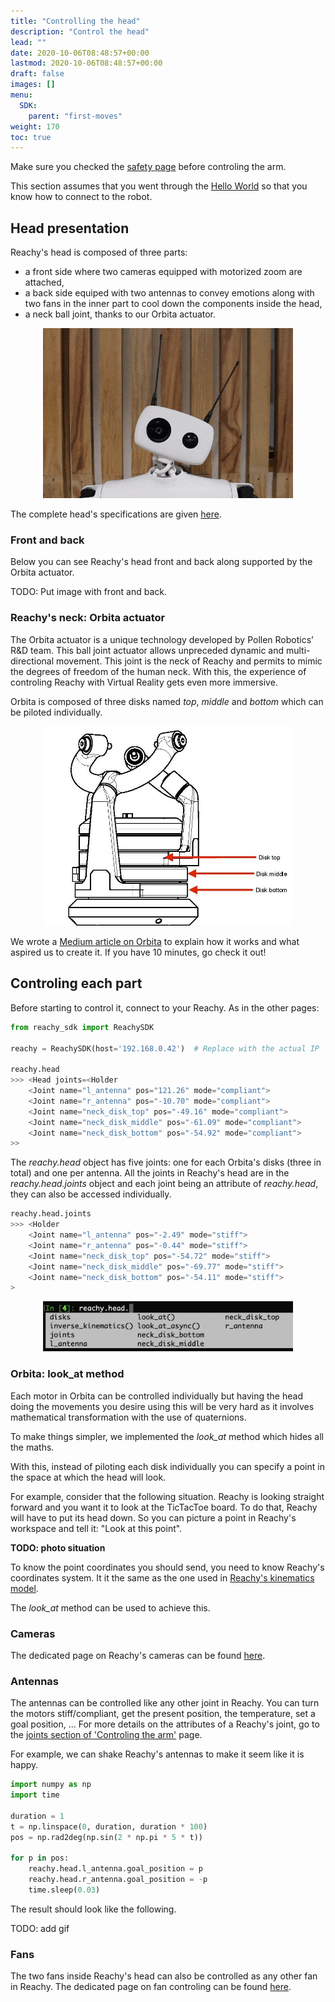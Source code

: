 ```yaml
---
title: "Controlling the head"
description: "Control the head"
lead: ""
date: 2020-10-06T08:48:57+00:00
lastmod: 2020-10-06T08:48:57+00:00
draft: false
images: []
menu:
  SDK:
    parent: "first-moves"
weight: 170
toc: true
---
```


Make sure you checked the [safety page](http://localhost:1313/reachy-2021-docs/sdk/first-moves/safety/) before controling the arm.

This section assumes that you went through the [Hello World](http://localhost:1313/reachy-2021-docs/sdk/getting-started/hello-world/) so that you know how to connect to the robot.

## Head presentation

Reachy's head is composed of three parts:
* a front side where two cameras equipped with motorized zoom are attached,
* a back side equiped with two antennas to convey emotions along with two fans in the inner part to cool down the components inside the head,
* a neck ball joint, thanks to our Orbita actuator.  

<p align="center">
  <img src="orbita.gif" alt="drawing" width="400"/>
</p>

The complete head's specifications are given [here](http://localhost:1313/reachy-2021-docs/docs/specifications/head-specs/).

### Front and back

Below you can see Reachy's head front and back along supported by the Orbita actuator.

TODO: Put image with front and back.

### Reachy's neck: Orbita actuator

The Orbita actuator is a unique technology developed by Pollen Robotics’ R&D team. This ball joint actuator allows unpreceded dynamic and multi-directional movement. This joint is the neck of Reachy and permits to mimic the degrees of freedom of the human neck. With this, the experience of controling Reachy with Virtual Reality gets even more immersive.

Orbita is composed of three disks named *top*, *middle* and *bottom* which can be piloted individually.

<p align="center">
  <img src="orbita-schematic.jpg" alt="drawing" width="400"/>
</p>

We wrote a [Medium article on Orbita](https://medium.com/pollen-robotics/orbita-is-turning-heads-literally-d10d378550e2) to explain how it works and what aspired us to create it. If you have 10 minutes, go check it out!

## Controling each part

Before starting to control it, connect to your Reachy. As in the other pages:

```python
from reachy_sdk import ReachySDK

reachy = ReachySDK(host='192.168.0.42')  # Replace with the actual IP

reachy.head
>>> <Head joints=<Holder
	<Joint name="l_antenna" pos="121.26" mode="compliant">
	<Joint name="r_antenna" pos="-10.70" mode="compliant">
	<Joint name="neck_disk_top" pos="-49.16" mode="compliant">
	<Joint name="neck_disk_middle" pos="-61.09" mode="compliant">
	<Joint name="neck_disk_bottom" pos="-54.92" mode="compliant">
>>
```

The *reachy.head* object has five joints: one for each Orbita's disks (three in total) and one per antenna. All the joints in Reachy's head are in the *reachy.head.joints* object and each joint being an attribute of *reachy.head*, they can also be accessed individually.

```python
reachy.head.joints
>>> <Holder
	<Joint name="l_antenna" pos="-2.49" mode="stiff">
	<Joint name="r_antenna" pos="-0.44" mode="stiff">
	<Joint name="neck_disk_top" pos="-54.72" mode="stiff">
	<Joint name="neck_disk_middle" pos="-69.77" mode="stiff">
	<Joint name="neck_disk_bottom" pos="-54.11" mode="stiff">
>
```

<p align="center">
  <img src="head_attributes.png" alt="drawing" width="400"/>
</p>

### Orbita: look_at method

Each motor in Orbita can be controlled individually but having the head doing the movements you desire using this will be very hard as it involves mathematical transformation with the use of quaternions.

To make things simpler, we implemented the *look_at* method which hides all the maths.

With this, instead of piloting each disk individually you can specify a point in the space at which the head will look.

For example, consider that the following situation. Reachy is looking straight forward and you want it to look at the TicTacToe board. To do that, Reachy will have to put its head down. 
So you can picture a point in Reachy's workspace and tell it: "Look at this point".

**TODO: photo situation**

To know the point coordinates you should send, you need to know Reachy's coordinates system. It it the same as the one used in [Reachy's kinematics model](http://localhost:1313/reachy-2021-docs/sdk/first-moves/kinematics/#kinematic-model).

The *look_at* method can be used to achieve this. 






### Cameras

The dedicated page on Reachy's cameras can be found [here](http://localhost:1313/reachy-2021-docs/sdk/first-moves/cameras/).

### Antennas

The antennas can be controlled like any other joint in Reachy. You can turn the motors stiff/compliant, get the present position, the temperature, set a goal position, ... 
For more details on the attributes of a Reachy's joint, go to the [joints section of 'Controling the arm'](http://localhost:1313/reachy-2021-docs/sdk/first-moves/arm/#from-the-joints) page. 


For example, we can shake Reachy's antennas to make it seem like it is happy.

```python
import numpy as np
import time

duration = 1
t = np.linspace(0, duration, duration * 100)
pos = np.rad2deg(np.sin(2 * np.pi * 5 * t))

for p in pos:
    reachy.head.l_antenna.goal_position = p
    reachy.head.r_antenna.goal_position = -p
    time.sleep(0.03)
```

The result should look like the following.

TODO: add gif

### Fans

The two fans inside Reachy's head can also be controlled as any other fan in Reachy. The dedicated page on fan controling can be found [here](http://localhost:1313/reachy-2021-docs/sdk/first-moves/fans/).